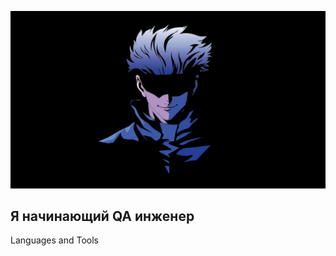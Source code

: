 ![Header](https://github.com/NikaEngels/NikaEngels/blob/main/assets/satoru-gojo-jujutsu-kaisen-magicheskaia-bitva.jpg)

## Я начинающий QA инженер

Languages and Tools
